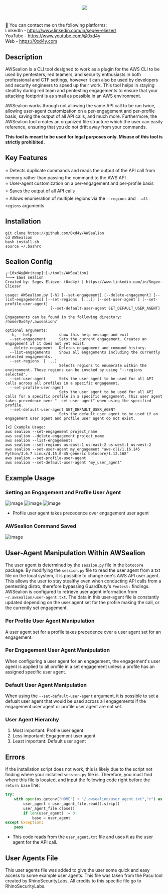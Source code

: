 <p align="center">
  <img src="https://user-images.githubusercontent.com/77868212/190444390-01be54f7-7b21-4d87-a7fa-5f8b894be341.png">
</p>

#
:link: You can contact me on the following platforms:<br>
LinkedIn - https://www.linkedin.com/in/segev-eliezer/<br>
YouTube - https://www.youtube.com/@0xd4y<br>
Web - https://0xd4y.com


## Description
AWSealion is a CLI tool designed to work as a plugin for the AWS CLI to be used by pentesters, red teamers, and security enthusiasts in both professional and CTF settings, however it can also be used by developers and security engineers to speed up their work. This tool helps in staying stealthy during red team and pentesting engagements to ensure that your attacking footprint is as small as possible in an AWS environment. 

AWSealion works through not allowing the same API call to be run twice, allowing user-agent customization on a per-engagement and per-profile basis, saving the output of all API calls, and much more. Furthermore, the AWSealion tool creates an organized file structure which the user can easily reference, ensuring that you do not drift away from your commands.

**This tool is meant to be used for legal purposes only. Misuse of this tool is strictly prohibited.**

## Key Features
:star: Detects duplicate commands and reads the output of the API call from memory rather than passing the command to the AWS API<br>
:star: User-agent customization on a per-engagement and per-profile basis<br>
:star: Saves the output of all API calls <br>
:star: Allows enumeration of multiple regions via the `--regions` and `--all-regions` arguments

## Installation
```
git clone https://github.com/0xd4y/AWSealion
cd AWSealion
bash install.sh
source ~/.bashrc
```

## Sealion Config 
```
┌─[0xd4y@Writeup]─[~/tools/AWSealion]
└──╼ $aws sealion
Created by: Segev Eliezer (0xd4y) | https://www.linkedin.com/in/Segev-Eliezer

usage: AWSealion.py [-h] [--set-engagement] [--delete-engagement] [--list-engagements] [--set-regions  [...]] [--set-user-agent ] [--set-profile-user-agent]
                    [--set-default-user-agent SET_DEFAULT_USER_AGENT]

Engagements can be found in the following directory: /home/0xd4y/.awsealion/

optional arguments:
  -h, --help            show this help message and exit
  --set-engagement      Sets the current engagement. Creates an engagement if it does not yet exist.
  --delete-engagement   Deletes engagement and command history.
  --list-engagements    Shows all engagements including the currently selected engagements.
  --set-regions  [ ...]
                        Selects regions to enumerate within the environment. These regions can be invoked by using "--regions selected".
  --set-user-agent      Sets the user agent to be used for all API calls across all profiles in a specific engagement.
  --set-profile-user-agent
                        Sets the user agent to be used for all API calls for a specific profile in a specific engagement. This user agent takes precedence over "--set-user-agent" when using the specified profile.
  --set-default-user-agent SET_DEFAULT_USER_AGENT
                        Sets the default user agent to be used if an engagement user agent and profile user agent do not exist.

[x] Example Usage:
aws sealion --set-engagement project_name
aws sealion --delete-engagement project_name
aws sealion --list-engagements
aws sealion --set-regions us-east-1 us-east-2 us-west-1 us-west-2
aws sealion --set-user-agent my_engagement "aws-cli/1.16.145 Python/3.6.7 Linux/4.15.0-45-generic botocore/1.12.168"
aws sealion --set-profile-user-agent
aws sealion --set-default-user-agent "my_user_agent"
```

## Example Usage
### Setting an Engagement and Profile User Agent
![image](https://user-images.githubusercontent.com/77868212/190917207-4f9eb30a-579d-43e6-ba81-0405f90bde0e.png)
![image](https://user-images.githubusercontent.com/77868212/190280947-0ac376ee-d8f8-4dd5-926d-365bf2b1af8b.png)
![image](https://user-images.githubusercontent.com/77868212/190281101-e00fbf93-d431-4f24-a4ee-ae4bce51e750.png)
- Profile user agent takes precedence over engagement user agent

### AWSealion Command Saved
![image](https://user-images.githubusercontent.com/77868212/190449067-a6907fb2-7d05-4b33-b42d-ba284fbf9ae3.png)


## User-Agent Manipulation Within AWSealion
The user agent is determined by the `session.py` file in the `botocore` package. By modifying the `session.py` file to read the user agent from a txt file on the local system, it is possible to change one's AWS API user agent. This allows the user to stay stealthy even when conducting API calls from a pentesting distro, therefore bypassing GuardDuty's `Pentest:` findings. 
AWSealion is configured to retrieve user agent information from `~/.awsealion/user-agent.txt`. The data in this user-agent file is constantly updated depending on the user agent set for the profile making the call, or the currently set engagement.

### Per Profile User Agent Manipulation
A user agent set for a profile takes precedence over a user agent set for an engagement.

### Per Engagement User Agent Manipulation
When configuring a user agent for an engagement, the engagement's user agent is applied to all profile in a set engagement unless a profile has an assigned specific user agent.

### Default User Agent Manipulation
When using the `--set-default-user-agent` argument, it is possible to set a defualt user agent that would be used across all engagements if the engagement user agent or profile user agent are not set.

### User Agent Hierarchy
1. Most important: Profile user agent
2. Less important: Engagement user agent
3. Least important: Default user agent

## Errors
If the installation script does not work, this is likely due to the script not finding where your installed `session.py` file is. Therefore, you must find where this file is located, and input the following code right before the `return base` line:
```python
try:
    with open(os.getenv("HOME") + "/.awsealion/user_agent.txt","r") as user_agent_file:
        user_agent = user_agent_file.read().strip()
        user_agent_file.close()
        if len(user_agent) != 0:
            base = user_agent
except Exception:
    pass
```
- This code reads from the `user_agent.txt` file and uses it as the user agent for the API call.

## User Agents File
This user agents file was added to give the user some quick and easy access to some example user agents. This file was taken from the Pacu tool created by RhinoSecurityLabs. All credits to this specific file go to RhinoSecurityLabs.
